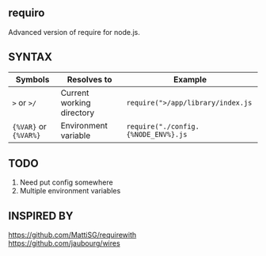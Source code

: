 requiro
-------
Advanced version of require for node.js.  

SYNTAX
------
Symbols                  | Resolves to               | Example                              |
----------------------   | -----------------         | ----------------------               |
`>` or `>/`              | Current working directory |  `require(">/app/library/index.js`   |
`{%VAR}` or `{%VAR%}`    | Environment variable      |  `require("./config.{%NODE_ENV%}.js` |

TODO
----
1. Need put config somewhere
2. Multiple environment variables

INSPIRED BY
-----------
https://github.com/MattiSG/requirewith  
https://github.com/jaubourg/wires  

